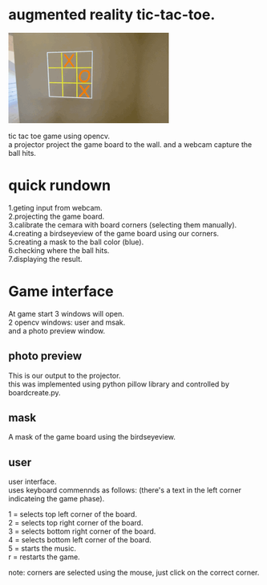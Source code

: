 # augmented reality tic-tac-toe. 

![Alt text](2.gif)

tic tac toe game using opencv.  
a projector project the game board to the wall. and a webcam capture the ball hits.

# quick rundown
1.geting input from webcam.   
2.projecting the game board.    
3.calibrate the cemara with board corners (selecting them manually).  
4.creating a birdseyeview of the game board using our corners.  
5.creating a mask to the ball color (blue).  
6.checking where the ball hits.   
7.displaying the result.  



# Game interface 

At game start 3 windows will open.    
2 opencv windows: user and msak.    
and a photo preview window.    

## photo preview 
This is our output to the projector.   
this was implemented using python pillow library and controlled by boardcreate.py.  

## mask
A mask of the game board using the birdseyeview.  

## user 
user interface.  
uses keyboard commennds as follows: (there's a text in the left corner indicateing the game phase). 

1 = selects top left corner of the board.  
2 = selects top right corner of the board.  
3 = selects bottom right corner of the board.  
4 = selects bottom left corner of the board.  
5 = starts the music.  
r = restarts the game.   

note: corners are selected using the mouse, just click on the correct corner.
